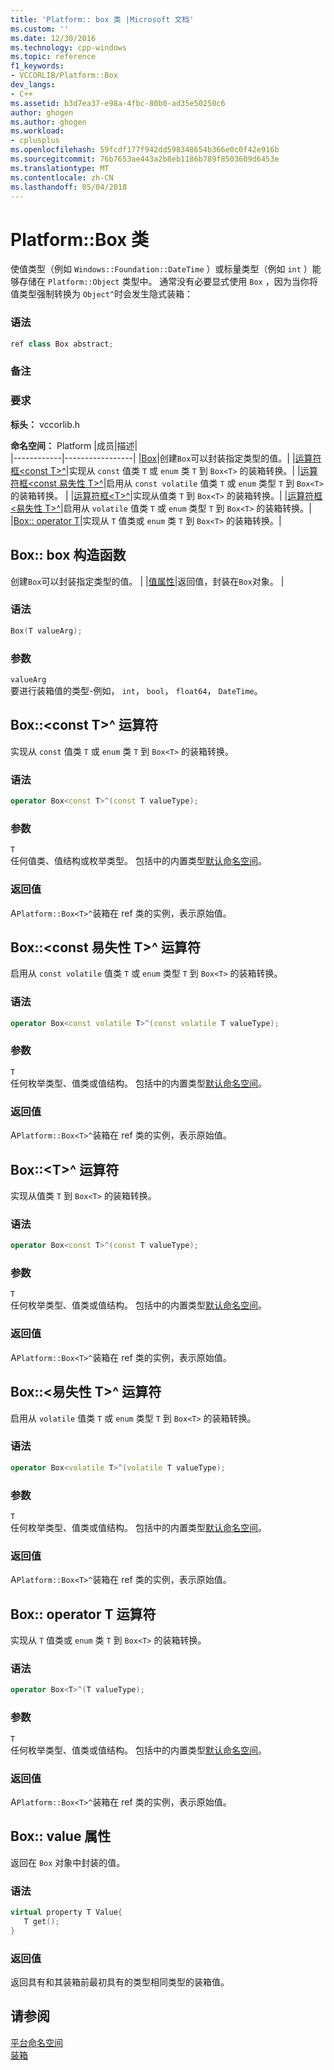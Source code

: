 ```yaml
---
title: 'Platform:: box 类 |Microsoft 文档'
ms.custom: ''
ms.date: 12/30/2016
ms.technology: cpp-windows
ms.topic: reference
f1_keywords:
- VCCORLIB/Platform::Box
dev_langs:
- C++
ms.assetid: b3d7ea37-e98a-4fbc-80b0-ad35e50250c6
author: ghogen
ms.author: ghogen
ms.workload:
- cplusplus
ms.openlocfilehash: 59fcdf177f942dd598348654b366e0c0f42e916b
ms.sourcegitcommit: 76b7653ae443a2b8eb1186b789f8503609d6453e
ms.translationtype: MT
ms.contentlocale: zh-CN
ms.lasthandoff: 05/04/2018
---
```

# <a name="platformbox-class"></a>Platform::Box 类
使值类型（例如 `Windows::Foundation::DateTime` ）或标量类型（例如 `int` ）能够存储在 `Platform::Object` 类型中。 通常没有必要显式使用 `Box` ，因为当你将值类型强制转换为 `Object^`时会发生隐式装箱：  
  
### <a name="syntax"></a>语法  
  
```cpp  
ref class Box abstract;  
```  
  ### <a name="remarks"></a>备注  
  
### <a name="requirements"></a>要求  
 **标头：** vccorlib.h  
  
 **命名空间：** Platform
|成员|描述|  
|------------|-----------------|
|[Box](#ctor)|创建`Box`可以封装指定类型的值。|
|[运算符框&lt;const T&gt;^](#box-const-t)|实现从 `const` 值类 `T` 或 `enum` 类 `T` 到 `Box<T>` 的装箱转换。|
|[运算符框&lt;const 易失性 T&gt;^](#box-const-volatile-t)|启用从 `const volatile` 值类 `T` 或 `enum` 类型 `T` 到 `Box<T>` 的装箱转换。 |
|[运算符框&lt;T&gt;^](#box-t)|实现从值类 `T` 到 `Box<T>` 的装箱转换。|
|[运算符框&lt;易失性 T&gt;^](#box-volatile-t)|启用从 `volatile` 值类 `T` 或 `enum` 类型 `T` 到 `Box<T>` 的装箱转换。|
|[Box:: operator T](#t)|实现从 `T` 值类或 `enum` 类 `T` 到 `Box<T>` 的装箱转换。| 
## <a name="ctor"></a> Box:: box 构造函数
创建`Box`可以封装指定类型的值。 | |[值属性](#value)|返回值，封装在`Box`对象。 |  
### <a name="syntax"></a>语法  
  
```cpp  
Box(T valueArg);  
```  
  
### <a name="parameters"></a>参数  
 `valueArg`  
 要进行装箱值的类型-例如， `int`， `bool`， `float64`， `DateTime`。  
  

## <a name="box-const-t"></a> Box::&lt;const T&gt;^ 运算符
实现从 `const` 值类 `T` 或 `enum` 类 `T` 到 `Box<T>` 的装箱转换。  
  
### <a name="syntax"></a>语法  
  
```cpp  
operator Box<const T>^(const T valueType);  
```  
  
### <a name="parameters"></a>参数  
 `T`  
 任何值类、值结构或枚举类型。 包括中的内置类型[默认命名空间](../cppcx/default-namespace.md)。  
  
### <a name="return-value"></a>返回值  
 A`Platform::Box<T>^`装箱在 ref 类的实例，表示原始值。  
  
## <a name="box-const-volatile-t"></a> Box::&lt;const 易失性 T&gt;^ 运算符
启用从 `const volatile` 值类 `T` 或 `enum` 类型 `T` 到 `Box<T>` 的装箱转换。  
  
### <a name="syntax"></a>语法  
  
```cpp  
operator Box<const volatile T>^(const volatile T valueType);  
```  
  
### <a name="parameters"></a>参数  
 `T`  
 任何枚举类型、值类或值结构。 包括中的内置类型[默认命名空间](../cppcx/default-namespace.md)。  
  
### <a name="return-value"></a>返回值  
 A`Platform::Box<T>^`装箱在 ref 类的实例，表示原始值。  
  
## <a name="box-t"></a> Box::&lt;T&gt;^ 运算符
实现从值类 `T` 到 `Box<T>` 的装箱转换。  
  
### <a name="syntax"></a>语法  
  
```cpp  
operator Box<const T>^(const T valueType);  
```  
  
### <a name="parameters"></a>参数  
 `T`  
 任何枚举类型、值类或值结构。 包括中的内置类型[默认命名空间](../cppcx/default-namespace.md)。  
  
### <a name="return-value"></a>返回值  
 A`Platform::Box<T>^`装箱在 ref 类的实例，表示原始值。  
  
## <a name="box-volatile-t"></a> Box::&lt;易失性 T&gt;^ 运算符
启用从 `volatile` 值类 `T` 或 `enum` 类型 `T` 到 `Box<T>` 的装箱转换。  
  
### <a name="syntax"></a>语法  
  
```cpp  
operator Box<volatile T>^(volatile T valueType);  
```  
  
### <a name="parameters"></a>参数  
 `T`  
 任何枚举类型、值类或值结构。 包括中的内置类型[默认命名空间](../cppcx/default-namespace.md)。  
  
### <a name="return-value"></a>返回值  
 A`Platform::Box<T>^`装箱在 ref 类的实例，表示原始值。  
  
## <a name="t"></a>  Box:: operator T 运算符
实现从 `T` 值类或 `enum` 类 `T` 到 `Box<T>` 的装箱转换。  
  
### <a name="syntax"></a>语法  
  
```cpp  
operator Box<T>^(T valueType);  
```  
  
### <a name="parameters"></a>参数  
 `T`  
 任何枚举类型、值类或值结构。 包括中的内置类型[默认命名空间](../cppcx/default-namespace.md)。  
  
### <a name="return-value"></a>返回值  
 A`Platform::Box<T>^`装箱在 ref 类的实例，表示原始值。  
  

## <a name="value"></a> Box:: value 属性
返回在 `Box` 对象中封装的值。  
  
### <a name="syntax"></a>语法  
  
```cpp  
virtual property T Value{  
   T get();  
}  
```  
  
### <a name="return-value"></a>返回值  
 返回具有和其装箱前最初具有的类型相同类型的装箱值。  
  
  
## <a name="see-also"></a>请参阅  
 [平台命名空间](../cppcx/platform-namespace-c-cx.md)   
 [装箱](../cppcx/boxing-c-cx.md)